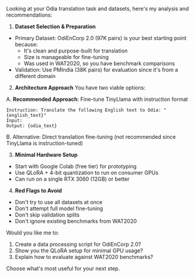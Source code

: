 Looking at your Odia translation task and datasets, here's my analysis and recommendations:

1. **Dataset Selection & Preparation**
- Primary Dataset: OdiEnCorp 2.0 (97K pairs) is your best starting point because:
  - It's clean and purpose-built for translation
  - Size is manageable for fine-tuning
  - Was used in WAT2020, so you have benchmark comparisons
- Validation: Use PMIndia (38K pairs) for evaluation since it's from a different domain

2. **Architecture Approach**
You have two viable options:

A. **Recommended Approach**: Fine-tune TinyLlama with instruction format
```
Instruction: Translate the following English text to Odia: "{english_text}"
Input: 
Output: {odia_text}
```

B. Alternative: Direct translation fine-tuning (not recommended since TinyLlama is instruction-tuned)

3. **Minimal Hardware Setup**
- Start with Google Colab (free tier) for prototyping
- Use QLoRA + 4-bit quantization to run on consumer GPUs
- Can run on a single RTX 3060 (12GB) or better

4. **Red Flags to Avoid**
- Don't try to use all datasets at once
- Don't attempt full model fine-tuning
- Don't skip validation splits
- Don't ignore existing benchmarks from WAT2020

Would you like me to:
1. Create a data processing script for OdiEnCorp 2.0?
2. Show you the QLoRA setup for minimal GPU usage?
3. Explain how to evaluate against WAT2020 benchmarks?

Choose what's most useful for your next step.